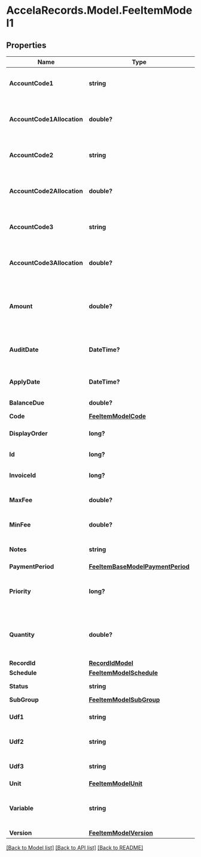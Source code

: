 # AccelaRecords.Model.FeeItemModel1
## Properties

Name | Type | Description | Notes
------------ | ------------- | ------------- | -------------
**AccountCode1** | **string** | The code associated with the first fee | [optional] 
**AccountCode1Allocation** | **double?** | Allocation proportion or amount of account code 1. | [optional] 
**AccountCode2** | **string** | The code associated with the second fee | [optional] 
**AccountCode2Allocation** | **double?** | Allocation proportion or amount of account code 2. | [optional] 
**AccountCode3** | **string** | The code associated with the third fee | [optional] 
**AccountCode3Allocation** | **double?** | Allocation proportion or amount of account code 3. | [optional] 
**Amount** | **double?** | The amount of a payment transaction or account balance. | [optional] 
**AuditDate** | **DateTime?** | The date when the fee item was added or updated. | [optional] 
**ApplyDate** | **DateTime?** | The date the fee is applied. | [optional] 
**BalanceDue** | **double?** | The amount due. | [optional] 
**Code** | [**FeeItemModelCode**](FeeItemModelCode.md) |  | [optional] 
**DisplayOrder** | **long?** | The display order of the fee item. | [optional] 
**Id** | **long?** | The fee system id. | [optional] 
**InvoiceId** | **long?** | The invoice ID for the fee item. | [optional] 
**MaxFee** | **double?** | The maximum fee item. | [optional] 
**MinFee** | **double?** | The minimum fee item. | [optional] 
**Notes** | **string** | Notes about the fee item. | [optional] 
**PaymentPeriod** | [**FeeItemBaseModelPaymentPeriod**](FeeItemBaseModelPaymentPeriod.md) |  | [optional] 
**Priority** | **long?** | The priority level assigned to the fee item. | [optional] 
**Quantity** | **double?** | The number of units for which the same fee applies. | [optional] 
**RecordId** | [**RecordIdModel**](RecordIdModel.md) |  | [optional] 
**Schedule** | [**FeeItemModelSchedule**](FeeItemModelSchedule.md) |  | [optional] 
**Status** | **string** | The fee item status. | [optional] 
**SubGroup** | [**FeeItemModelSubGroup**](FeeItemModelSubGroup.md) |  | [optional] 
**Udf1** | **string** | User defined field 1 | [optional] 
**Udf2** | **string** | User defined field 2 | [optional] 
**Udf3** | **string** | User defined field 3 | [optional] 
**Unit** | [**FeeItemModelUnit**](FeeItemModelUnit.md) |  | [optional] 
**Variable** | **string** | The variable associated with the fee item. | [optional] 
**Version** | [**FeeItemModelVersion**](FeeItemModelVersion.md) |  | [optional] 

[[Back to Model list]](../README.md#documentation-for-models) [[Back to API list]](../README.md#documentation-for-api-endpoints) [[Back to README]](../README.md)

